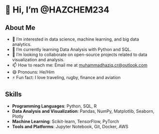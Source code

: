 # 👋 Hi, I’m @HAZCHEM234

## About Me
- 👀 I’m interested in data science, machine learning, and big data analytics.
- 🌱 I’m currently learning Data Analysis with Python and SQL.
- 💞️ I’m looking to collaborate on open-source projects related to data visualization and analysis.
- 📫 How to reach me: Email me at muhammadhaziq.cr@outlook.com
- 😄 Pronouns: He/Him
- ⚡ Fun fact: I love traveling, rugby, finance and aviation


## Skills
- **Programming Languages**: Python, SQL, R
- **Data Analysis and Visualization**: Pandas, NumPy, Matplotlib, Seaborn, Plotly
- **Machine Learning**: Scikit-learn, TensorFlow, PyTorch
- **Tools and Platforms**: Jupyter Notebook, Git, Docker, AWS

<!---
HAZCHEM234/HAZCHEM234 is a ✨ special ✨ repository because its `README.md` (this file) appears on your GitHub profile.
You can click the Preview link to take a look at your changes.
--->
